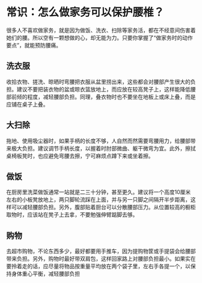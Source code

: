 # 常识：怎么做家务可以保护腰椎？

很多人不喜欢做家务，就是因为做饭、洗衣、扫除等家务活，都在不经意间伤害着她们的腰。所以空有一颗想做的心，却无能为力。只要你掌握了“做家务时的动作要点”，就能预防腰痛。

## 洗衣服

收拾衣物、搓洗、晾晒时弯腰把衣服从盆里捞出来，这些都会对腰部产生很大的负担。建议不要把装衣物的盆或晾衣篮放地上，而应放在较高凳子上，这样能降低腰部前倾的程度，减轻腰部负担。同理，叠衣物时也不要坐在地板上或床上叠，而是应铺在桌子上叠。

## 大扫除

拖地、使用吸尘器时，如果手柄的长度不够，人自然而然需要弯腰用力，给腰部带来极大负担。建议调节手柄长度，以握着时肘部微曲、躯干微弯为宜。此外，擦拭桌椅板凳时，也应避免弯腰去擦，宁可麻烦点蹲下来或坐着擦。

## 做饭

在厨房里洗菜做饭通常一站就是二三十分钟，甚至更久。建议将一个高度10厘米左右的小板凳放地上，两只脚轮流踩在上面，并与另一只脚之间隔开半步距离，这样可以减轻腰部负担。另外，腹部贴着厨台可以分散腰部压力。从位置较高的橱柜取物时，应该站在凳子上去拿，不要勉强伸臂踮脚去够。

## 购物

去超市购物，不论东西多少，最好都要用手推车，因为提购物筐或手提袋会给腰部带来负担。另外，购物时最好带双肩包，这样回家路上对腰部负担最小。如果实在要拎着走的话，应尽量将物品按重量平均放在两个袋子里，左右手各提一个，以保持身体重心平衡，减轻腰部负担
